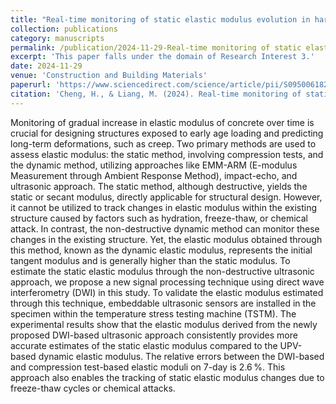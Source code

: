 ```yaml
---
title: "Real-time monitoring of static elastic modulus evolution in hardening concrete through longitudinal-wave velocity changes retrieved by the stretching technique"
collection: publications
category: manuscripts
permalink: /publication/2024-11-29-Real-time monitoring of static elastic modulus evolution in hardening concrete through longitudinal-wave velocity changes retrieved by the stretching technique
excerpt: 'This paper falls under the domain of Research Interest 3.'
date: 2024-11-29
venue: 'Construction and Building Materials'
paperurl: 'https://www.sciencedirect.com/science/article/pii/S0950061824042284'
citation: 'Cheng, H., & Liang, M. (2024). Real-time monitoring of static elastic modulus evolution in hardening concrete through longitudinal-wave velocity changes retrieved by the stretching technique. Construction and Building Materials, 453, 139086.'
---
```


Monitoring of gradual increase in elastic modulus of concrete over time is crucial for designing structures exposed to early age loading and predicting long-term deformations, such as creep. Two primary methods are used to assess elastic modulus: the static method, involving compression tests, and the dynamic method, utilizing approaches like EMM-ARM (E-modulus Measurement through Ambient Response Method), impact-echo, and ultrasonic approach. The static method, although destructive, yields the static or secant modulus, directly applicable for structural design. However, it cannot be utilized to track changes in elastic modulus within the existing structure caused by factors such as hydration, freeze-thaw, or chemical attack. In contrast, the non-destructive dynamic method can monitor these changes in the existing structure. Yet, the elastic modulus obtained through this method, known as the dynamic elastic modulus, represents the initial tangent modulus and is generally higher than the static modulus. To estimate the static elastic modulus through the non-destructive ultrasonic approach, we propose a new signal processing technique using direct wave interferometry (DWI) in this study. To validate the elastic modulus estimated through this technique, embeddable ultrasonic sensors are installed in the specimen within the temperature stress testing machine (TSTM). The experimental results show that the elastic modulus derived from the newly proposed DWI-based ultrasonic approach consistently provides more accurate estimates of the static elastic modulus compared to the UPV-based dynamic elastic modulus. The relative errors between the DWI-based and compression test-based elastic moduli on 7-day is 2.6 %. This approach also enables the tracking of static elastic modulus changes due to freeze-thaw cycles or chemical attacks.

<!--slidesurl: 'http://academicpages.github.io/files/slides1.pdf'-->
